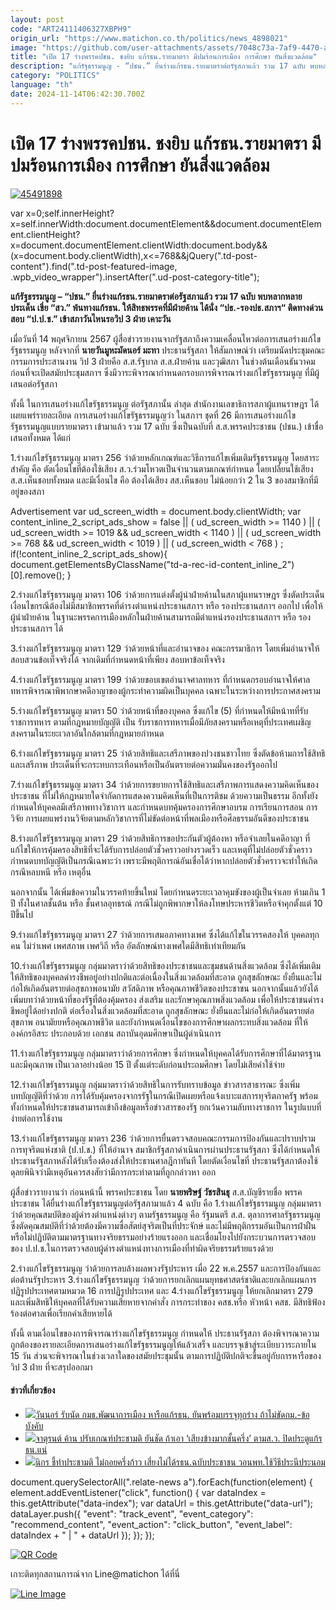 ```yaml
---
layout: post
code: "ART24111406327XBPH9"
origin_url: "https://www.matichon.co.th/politics/news_4898021"
image: "https://github.com/user-attachments/assets/7048c73a-7af9-4470-a547-0309d4096581"
title: "เปิด 17 ร่างพรรคปชน. ชงยิบ แก้รธน.รายมาตรา มีปมร้อนการเมือง การศึกษา ยันสิ่งแวดล้อม"
description: "แก้รัฐธรรมนูญ - “ปชน.” ยื่นร่างแก้รธน.รายมาตราต่อรัฐสภาแล้ว รวม 17 ฉบับ พบหลากหลายประเด็น เขี่ย “สว.” พ้นทางแก้รธน. ให้สิทธพรรคที่มีฝ่ายค้าน ได้นั่ง"
category: "POLITICS"
language: "th"
date: 2024-11-14T06:42:30.700Z
---
```


# เปิด 17 ร่างพรรคปชน. ชงยิบ แก้รธน.รายมาตรา มีปมร้อนการเมือง การศึกษา ยันสิ่งแวดล้อม

[![](https://www.matichon.co.th/wp-content/uploads/2024/11/45491898.jpg "45491898")](https://www.matichon.co.th/wp-content/uploads/2024/11/45491898.jpg)

var x=0;self.innerHeight?x=self.innerWidth:document.documentElement&&document.documentElement.clientHeight?x=document.documentElement.clientWidth:document.body&&(x=document.body.clientWidth),x<=768&&jQuery(".td-post-content").find(".td-post-featured-image, .wpb\_video\_wrapper").insertAfter(".ud-post-category-title");

**แก้รัฐธรรมนูญ – “ปชน.” ยื่นร่างแก้รธน.รายมาตราต่อรัฐสภาแล้ว รวม 17 ฉบับ พบหลากหลายประเด็น เขี่ย “สว.” พ้นทางแก้รธน. ให้สิทธพรรคที่มีฝ่ายค้าน ได้นั่ง “ปธ.-รองปธ.สภาฯ“ ติดทางด่วน สอบ “ป.ป.ช.” เข้าสภาวันไหนรอวิป 3 ฝ่าย เคาะวัน**

เมื่อวันที่ 14 พฤศจิกายน 2567 ผู้สื่อข่าวรายงานจากรัฐสภาถึงความเคลื่อนไหวต่อการเสนอร่างแก้ไขรัฐธรรมนูญ หลังจากที่ **นายวันมูหะมัดนอร์ มะทา** ประธานรัฐสภา ให้สัมภาษณ์ว่า เตรียมนัดประชุมคณะกรรมการประสานงาน วิป 3 ฝ่ายคือ ส.ส.รัฐบาล ส.ส.ฝ่ายค้าน และวุฒิสภา ในช่วงต้นเดือนธันวาคมก่อนที่จะเปิดสมัยประชุมสภาฯ ซึ่งมีวาระพิจารณากำหนดกรอบการพิจารณาร่างแก้ไขรัฐธรรมนูญ ที่มีผู้เสนอต่อรัฐสภา

ทั้งนี้ ในการเสนอร่างแก้ไขรัฐธรรมนูญ ต่อรัฐสภานั้น ล่าสุด สำนักงานเลขาธิการสภาผู้แทนราษฎร ได้เผยแพร่รายละเอียด การเสนอร่างแก้ไขรัฐธรรมนูญว่า ในสภาฯ ชุดที่ 26 มีการเสนอร่างแก้ไขรัฐธรรมนูญแบบรายมาตรา เข้ามาแล้ว รวม 17 ฉบับ ซึ่งเป็นฉบับที่ ส.ส.พรรคประชาชน (ปชน.) เข้าชื่อเสนอทั้งหมด ได้แก่

1.ร่างแก้ไขรัฐธรรมนูญ มาตรา 256 ว่าด้วยหลักเกณฑ์และวิธีการแก้ไขเพิ่มเติมรัฐธรรมนูญ โดยสาระสำคัญ คือ ตัดเงื่อนไขที่ต้องใช้เสียง ส.ว.​ร่วมโหวตเป็นจำนวนตามเกณฑ์กำหนด โดยเปลี่ยนใช้เสียง ส.ส.เห็นชอบทั้งหมด และมีเงื่อนไข คือ ต้องได้เสียง สส.เห็นชอบ ไม่น้อยกว่า 2 ใน 3 ของสมาชิกที่มีอยู่ของสภา

Advertisement var ud\_screen\_width = document.body.clientWidth; var content\_inline\_2\_script\_ads\_show = false || ( ud\_screen\_width >= 1140 ) || ( ud\_screen\_width >= 1019 && ud\_screen\_width < 1140 ) || ( ud\_screen\_width >= 768 && ud\_screen\_width < 1019 ) || ( ud\_screen\_width < 768 ) ; if(!content\_inline\_2\_script\_ads\_show){ document.getElementsByClassName("td-a-rec-id-content\_inline\_2")\[0\].remove(); }

2.ร่างแก้ไขรัฐธรรมนูญ มาตรา 106 ว่าด้วยการแต่งตั้งผู้นำฝ่ายค้านในสภาผู้แทนราษฎร ซึ่งตัดประเด็นเงื่อนไขกรณีต้องไม่มีสมาชิกพรรคที่ดำรงตำแหน่งประธานสภาฯ หรือ รองประธานสภาฯ ออกไป เพื่อให้ผู้นำฝ่ายค้าน ในฐานะพรรคการเมืองหลักในฝ่ายค้านสามารถมีตำแหน่งรองประธานสภาฯ หรือ รองประธานสภาฯ ได้

3.ร่างแก้ไขรัฐธรรมนูญ มาตรา 129 ว่าด้วยหน้าที่และอำนาจของ คณะกรรมาธิการ โดยเพิ่มอำนาจให้ สอบสวนข้อเท็จจริงได้ จากเดิมที่กำหนดหน้าที่เพียง สอบหาข้อเท็จจริง

4.ร่างแก้ไขรัฐธรรมนูญ มาตรา 199 ว่าด้วยขอบเขตอำนาจศาลทหาร ที่กำหนดกรอบอำนาจให้ศาลทหารพิจารณาพิพากษาคดีอาญาของผู้กระทำความผิดเป็นบุคคล เฉพาะในระหว่างการประกาศสงคราม

5.ร่างแก้ไขรัฐธรรมนูญ มาตรา 50 ว่าด้วยหน้าที่ของบุคคล ซึ่งแก้ไข (5) ที่กำหนดให้มีหน้าทที่รับราชการทหาร ตามที่กฎหมายบัญญัติ เป็น รับราชการทหารเมื่อมีภัยสงครามหรือเหตุที่ประเทศเผชิญสงครามในระยะเวลาอันใกล้ตามที่กฎหมายกำหนด

6.ร่างแก้ไขรัฐธรรมนูญ มาตรา 25 ว่าด้วยสิทธิและเสรีภาพของปวงชนชาวไทย ซึ่งตัดข้อห้ามการใช้สิทธิและเสรีภาพ ประเด็นที่จะกระทบกระเทือนหรือเป็นอันตรายต่อความมั่นคงของรัฐออกไป

7.ร่างแก้ไขรัฐธรรมนูญ มาตรา 34 ว่าด้วยการขยายการใช้สิทธิและเสรีภาพการแสดงความคิดเห็นของประชาชน ที่ไม่ให้กฎหมายใดจำกัดการแสดงความคิดเห็นที่เป็นการติชม ด้วยความเป็นธรรม อีกทั้งยังกำหนดให้บุคคลมีเสรีภาพทางวิชาการ และกำหนดบทคุ้มครองการศึกษาอบรม การเรียนการสอน การวิจัย การเผยแพร่งานวิจัยตามหลักวิชาการที่ไม่ขัดต่อหน้าที่พลเมืองหรือศีลธรรมอันดีของประชาชน

8.ร่างแก้ไขรัฐธรรมนูญ มาตรา 29 ว่าด้วยสิทธิการขอประกันตัวผู้ต้องหา หรือจำเลยในคดีอาญา ที่แก้ไขให้การคุ้มครองสิทธิที่จะได้รับการปล่อยตัวชั่วคราวอย่างรวดเร็ว และเหตุที่ไม่ปล่อยตัวชั่วคราว กำหนดบทบัญญัติเป็นกรณีเฉพาะว่า เพราะมีพฤติการณ์อันเชื่อได้ว่าหากปล่อยตัวชั่วคราวจะทำให้เกิดกรณีหลบหนี หรือ เหตุอื่น

นอกจากนั้น ได้เพิ่มข้อความในวรรคท้ายขึ้นใหม่ โดยกำหนดระยะเวลาคุมขังของผู้เป็นจำเลย ห้ามเกิน 1 ปี ทั้งในศาลชั้นต้น หรือ ชั้นศาลอุทธรณ์ กรณีไม่ถูกพิพากษาให้ลงโทษประหารชีวิตหรือจำคุกตั้งแต่ 10 ปีขึ้นไป

9.ร่างแก้ไขรัฐธรรมนูญ มาตรา 27 ว่าด้วยการเสมอภาคทางเพศ ซึ่งได้แก้ไขในวรรคสองให้ บุคคลทุกคน ไม่ว่าเพศ เพศสภาพ เพศวิถี หรือ อัตลักษณ์ทางเพศใดมีสิทธิเท่าเทียมกัน

10.ร่างแก้ไขรัฐธรรมนูญ กลุ่มมาตราว่าด้วยสิทธิของประชาชนและชุมชนด้านสิ่งแวดล้อม ซึ่งได้เพิ่มเติมให้สิทธิของบุคคลดำรงชีพอยู่อย่างปกติและต่อเนื่องในสิ่งแวดล้อมที่สะอาด ถูกสุขลักษณะ ยั่งยืนและไม่ก่อให้เกิดอันตรายต่อสุขภาพอนามัย สวัสดิภาพ หรือคุณภาพชีวิตของประชาชน นอกจากนั้นแล้วยังได้เพิ่มบทว่าด้วยหน้าที่ของรัฐที่ต้องคุ้มครอง ส่งเสริม และรักษาคุณภาพสิ่งแวดล้อม เพื่อให้ประชาชนดำรงชีพอยู่ได้อย่างปกติ ต่อเรื่องในสิ่งแวดล้อมที่สะอาด ถูกสุขลักษณะ ยั่งยืนและไม่ก่อให้เกิดอันตรายต่อสุขภาพ อนามัยยหรือคุณภาพชีวิต และยังกำหนดเงื่อนไขของการศึกษาผลกระทบสิ่งแวดล้อม ที่ให้องค์กรอิสระ ประกอบด้วย เอกชน สถาบันอุดมศึกษาเป็นผู้ดำเนินการ

11.ร่างแก้ไขรัฐธรรมนูญ กลุ่มมาตราว่าด้วยการศึกษา ซึ่งกำหนดให้บุคคลได้รับการศึกษาที่ได้มาตรฐานและมีคุณภาพ เป็นเวลาอย่างน้อย 15 ปี ตั้งแต่ระดับก่อนประถมศึกษา โดยไม่เสียค่าใช้จ่าย

12.ร่างแก้ไขรัฐธรรมนูญ กลุ่มมาตราว่าด้วยสิทธิในการรับทราบข้อมูล ข่าวสารสาธารณะ ซึ่งเพิ่มบทบัญญัติที่ว่าด้วย การได้รับคุ้มครองจากรรัฐในกรณีเปิดเผยหรือแจ้งเบาะแสการทุจริตภาครัฐ พร้อมทั้งกำหนดให้ประชาชนสามารถเข้าถึงข้อมูลหรือข่าวสารของรัฐ ยกเว้นความลับทางราชการ ในรูปแบบที่ง่ายต่อการใช้งาน

13.ร่างแก้ไขรัฐธรรมนูญ มาตรา 236 ว่าด้วยการยื่นตรวจสอบคณะกรรมการป้องกันและปราบปรามการทุจริตแห่งชาติ (ป.ป.ช.) ที่ให้อำนาจ สมาชิกรัฐสภาดำเนินการผ่านประธานรัฐสภา ซึ่งได้กำหนดให้ ประธานรัฐสภาหลังได้รับเรื่องต้องส่งให้ประธานศาลฎีกาทันที โดยตัดเงื่อนไขที่ ประธานรัฐสภาต้องใช้ดุลยพินิจว่ามีเหตุอันควรสงสัยว่ามีการกระทำตามที่ถูกกล่าวหา ออก

ผู้สื่อข่าวรายงานว่า ก่อนหน้านี้ พรรคประชาชน โดย **นายพริษฐ์ วัชรสินธุ** ส.ส.บัญชีรายชื่อ พรรคประชาชน ได้ยื่นร่างแก้ไขรัฐธรรมนูญต่อรัฐสภามาแล้ว 4 ฉบับ คือ 1.ร่างแก้ไขรัฐธรรมนูญ กลุ่มมาตราว่าด้วยคุณสมบัติของผู้ดำรงตำแหน่งต่างๆ ตามรัฐธรรมนูญ คือ รัฐมนตรี ส.ส. ตุลาการศาลรัฐธรรมนูญ ซึ่งตัดคุณสมบัติที่ว่าด้วยต้องมีความซื่อสัตย์สุจริตเป็นที่ประจักษ์ และไม่มีพฤติกรรมอันเป็นการฝ่าฝืนหรือไม่ปฏิบัติตามมาตรฐานทางจริยธรรมอย่างร้ายแรงออก และเชื่อมโยงไปยังกระบวนการตรวจสอบ ของ ป.ป.ช.ในการตรวจสอบผู้ดำรงตำแหน่งทางการเมืองที่ทำผิดจริยธรรมร้ายแรงด้วย

2.ร่างแก้ไขรัฐธรรมนูญ ว่าด้วยการลบล้างผลพวงรัฐประหาร เมื่อ 22 พ.ค.2557 และการป้องกันและต่อต้านรัฐประหาร 3.ร่างแก้ไขรัฐธรรมนูญ ว่าด้วยการยกเลิกแผนยุทธศาสตร์ชาติและยกเลิกแผนการปฏิรูปประเทศตามหมวด 16 การปฏิรูปประเทศ และ 4.ร่างแก้ไขรัฐธรรมนูญ ให้ยกเลิกมาตรา 279 และเพิ่มสิทธิให้บุคคลที่ได้รับความเสียหายจากคำสั่ง การกระทำของ คสช.หรือ หัวหน้า คสช. มีสิทธิฟ้องร้องต่อศาลเพื่อเรียกค่าเสียหายได้

ทั้งนี้ ตามเงื่อนไขของการพิจารณาร่างแก้ไขรัฐธรรมนูญ กำหนดให้ ประธานรัฐสภา ต้องพิจารณาความถูกต้องของรายละเอียดการเสนอร่างแก้ไขรัฐธรรมนูญให้แล้วเสร็จ และบรรจุเข้าสู่ระเบียบวาระภายใน 15 วัน ส่วนจะพิจารณาในช่วงเวลาใดของสมัยประชุมนั้น ตามการปฏิบัติปกติจะขึ้นอยู่กับการหารือของวิป 3 ฝ่าย ที่จะสรุปออกมา

#### ข่าวที่เกี่ยวข้อง

*   [![](https://www.matichon.co.th/wp-content/uploads/2024/11/S__36774.jpg)วันนอร์ รับนัด กมธ.พัฒนาการเมือง หารือแก้รธน. ยันพร้อมบรรจุทุกร่าง ถ้าไม่ขัดกม.-ข้อบังคับ](https://www.matichon.co.th/politics/news_4896421)
*   [![](https://www.matichon.co.th/wp-content/uploads/2024/11/00001088.jpg)จาตุรนต์ ค้าน ปรับเกณฑ์ประชามติ ยันชัด ถ้าเอา ‘เสียงข้างมากชั้นครึ่ง’ ตามส.ว. ปิดประตูแก้รธน.แน่](https://www.matichon.co.th/politics/news_4895689) 
*   [![](https://www.matichon.co.th/wp-content/uploads/2024/11/b108.jpg)นิกร ชี้ทำประชามติ ไม่ถอยครึ่งก้าว เสี่ยงไม่ได้รธน.ฉบับประชาชน วอนพท.ใช้วีธีประนีประนอม](https://www.matichon.co.th/politics/news_4891008)

document.querySelectorAll(".relate-news a").forEach(function(element) { element.addEventListener("click", function() { var dataIndex = this.getAttribute("data-index"); var dataUrl = this.getAttribute("data-url"); dataLayer.push({ "event": "track\_event", "event\_category": "recommend\_content", "event\_action": "click\_button", "event\_label": dataIndex + " | " + dataUrl }); }); });

[![QR Code](https://www.matichon.co.th/wp-content/uploads/2023/07/wob1371z.jpg)](https://lin.ee/ht0nDxX)

เกาะติดทุกสถานการณ์จาก Line@matichon ได้ที่นี่

[![Line Image](https://www.matichon.co.th/wp-content/uploads/2023/07/th.png)](https://lin.ee/ht0nDxX)